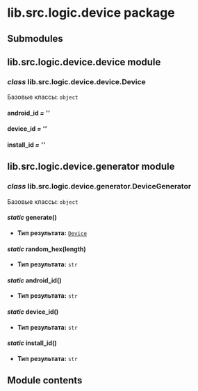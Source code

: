 # lib.src.logic.device package

## Submodules

## lib.src.logic.device.device module

### *class* lib.src.logic.device.device.Device

Базовые классы: `object`

#### android_id *= ''*

#### device_id *= ''*

#### install_id *= ''*

## lib.src.logic.device.generator module

### *class* lib.src.logic.device.generator.DeviceGenerator

Базовые классы: `object`

#### *static* generate()

* **Тип результата:**
  [`Device`](#lib.src.logic.device.device.Device)

#### *static* random_hex(length)

* **Тип результата:**
  `str`

#### *static* android_id()

* **Тип результата:**
  `str`

#### *static* device_id()

* **Тип результата:**
  `str`

#### *static* install_id()

* **Тип результата:**
  `str`

## Module contents
